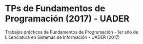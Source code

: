 # TPs de Fundamentos de Programación (2017) - UADER

Trabajos prácticos de Fundamentos de Programación - 1er año de Licenciatura en Sistemas de Información - UADER (2017)
